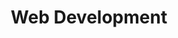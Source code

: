---
title: Web Development
intro: 
  title: Don't just get a coder, get a web expert.
  text: Your website is your business, let's create something great for your customers and for you. 
features: 
- title: No-stress edits
  text: |-
    I strongly believe that your website should be simple to edit. I make every single piece of content editable down to the links on the menu. Everything is customized to your exact needs and you get a guide and a training session to set you up for success. 
  image: 
- title: High performance, low maintenance 
  text: |- 
    With my proprietary stack you get the bleeding edge in web, which includes fast loading pages, top-notch security, and low to no-cost hosting. Don't worry about updates or crashes: my sites are built to last. The only thing you'll need to update is your content. 
  image: 
- title: Everything else you never knew you needed
  text: |-
    Ad pixels, WCAG, Analytics, SEO, UX, and CCPA are all confusing industry jargon I've mastered. Due to my long career embedded in marketing and digital teams, I know exactly what you need to run ads on your page, comply with privacy and disability regs, and monitor the performance of you page. 
  image:     
steps: 
- title: Design & Content 
  icon: <i class="fa fa-pencil-ruler"></i>
  text: Submit your layout and content to me or let's create something together. 
- title: Code
  icon: <i class="fa fa-code"></i>
  text: I'll develop your website and give you access to everything lest I get hit by a bus. 
- title: Training
  text: <i class="fa fa-chalkboard-teacher"></i>
  icon: You will receive written guidance and a training on how to update every bit of content on your site. 
---